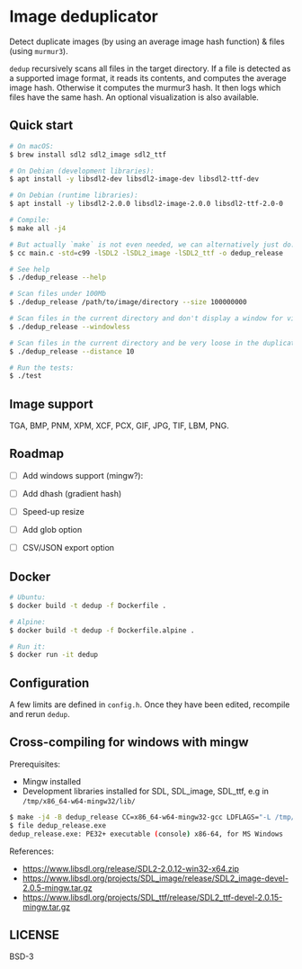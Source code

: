 # Image deduplicator

Detect duplicate images (by using an average image hash function) & files (using `murmur3`).

`dedup` recursively scans all files in the target directory. If a file is detected as a supported image format,
it reads its contents, and computes the average image hash. Otherwise it computes the murmur3 hash.
It then logs which files have the same hash.
An optional visualization is also available.

## Quick start

```sh
# On macOS:
$ brew install sdl2 sdl2_image sdl2_ttf

# On Debian (development libraries):
$ apt install -y libsdl2-dev libsdl2-image-dev libsdl2-ttf-dev

# On Debian (runtime libraries):
$ apt install -y libsdl2-2.0.0 libsdl2-image-2.0.0 libsdl2-ttf-2.0-0

# Compile:
$ make all -j4

# But actually `make` is not even needed, we can alternatively just do:
$ cc main.c -std=c99 -lSDL2 -lSDL2_image -lSDL2_ttf -o dedup_release

# See help
$ ./dedup_release --help

# Scan files under 100Mb
$ ./dedup_release /path/to/image/directory --size 100000000

# Scan files in the current directory and don't display a window for visualization
$ ./dedup_release --windowless

# Scan files in the current directory and be very loose in the duplicate detection (high distance)
$ ./dedup_release --distance 10

# Run the tests:
$ ./test
```

## Image support

TGA, BMP, PNM, XPM, XCF, PCX, GIF, JPG, TIF, LBM, PNG.

## Roadmap

- [ ] Add windows support (mingw?):
- [ ] Add dhash (gradient hash)
- [ ] Speed-up resize
- [ ] Add glob option
- [ ] CSV/JSON export option


## Docker

```sh
# Ubuntu:
$ docker build -t dedup -f Dockerfile .

# Alpine:
$ docker build -t dedup -f Dockerfile.alpine .

# Run it:
$ docker run -it dedup
```

## Configuration

A few limits are defined in `config.h`. Once they have been edited, recompile and rerun `dedup`.

## Cross-compiling for windows with mingw

Prerequisites:
- Mingw installed
- Development libraries installed for SDL, SDL_image, SDL_ttf, e.g in `/tmp/x86_64-w64-mingw32/lib/`

```sh
$ make -j4 -B dedup_release CC=x86_64-w64-mingw32-gcc LDFLAGS="-L /tmp/x86_64-w64-mingw32/lib/"
$ file dedup_release.exe
dedup_release.exe: PE32+ executable (console) x86-64, for MS Windows
```

References:
- https://www.libsdl.org/release/SDL2-2.0.12-win32-x64.zip
- https://www.libsdl.org/projects/SDL_image/release/SDL2_image-devel-2.0.5-mingw.tar.gz
- https://www.libsdl.org/projects/SDL_ttf/release/SDL2_ttf-devel-2.0.15-mingw.tar.gz


## LICENSE

BSD-3
